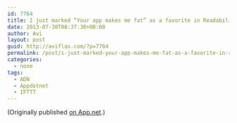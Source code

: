 ```yaml
---
id: 7764
title: I just marked “Your app makes me fat” as a favorite in Readability. http://www.readability.com/articles/dz7em1pv
date: 2013-07-30T08:37:30+00:00
author: Avi
layout: post
guid: http://aviflax.com/?p=7764
permalink: /post/i-just-marked-your-app-makes-me-fat-as-a-favorite-in-readability-httpwww-readability-comarticlesdz7em1pv/
categories:
  - none
tags:
  - ADN
  - Appdotnet
  - IFTTT
---
```

(Originally published [on App.net](http://alpha.app.net/aviflax/post/8232154).)